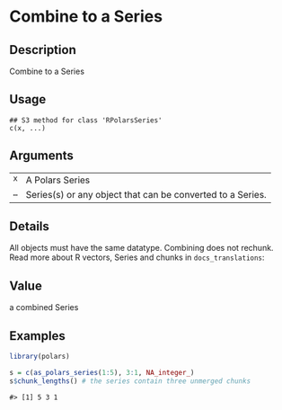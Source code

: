 

# Combine to a Series

## Description

Combine to a Series

## Usage

<pre><code class='language-R'>## S3 method for class 'RPolarsSeries'
c(x, ...)
</code></pre>

## Arguments

<table>
<tr>
<td style="white-space: nowrap; font-family: monospace; vertical-align: top">
<code id="x">x</code>
</td>
<td>
A Polars Series
</td>
</tr>
<tr>
<td style="white-space: nowrap; font-family: monospace; vertical-align: top">
<code id="...">…</code>
</td>
<td>
Series(s) or any object that can be converted to a Series.
</td>
</tr>
</table>

## Details

All objects must have the same datatype. Combining does not rechunk.
Read more about R vectors, Series and chunks in
<code>docs_translations</code>:

## Value

a combined Series

## Examples

``` r
library(polars)

s = c(as_polars_series(1:5), 3:1, NA_integer_)
s$chunk_lengths() # the series contain three unmerged chunks
```

    #> [1] 5 3 1

